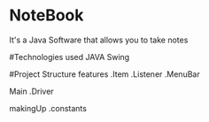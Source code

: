 # NoteBook
It's a Java Software that allows you to take notes 

#Technologies used 
JAVA Swing

#Project Structure
features
    .Item
    .Listener
    .MenuBar

Main
    .Driver

makingUp
    .constants